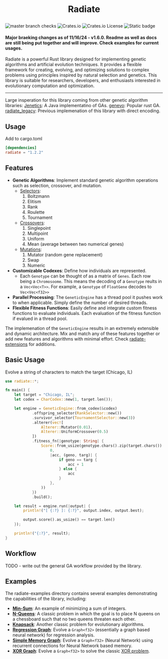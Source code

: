 # <p align="center">Radiate</p>

![master branch checks][br_ck] ![Crates.io][cl] ![Crates.io License][li] ![Static badge][eg]


[cl]: https://img.shields.io/crates/v/radiate
[br_ck]: https://img.shields.io/github/check-runs/pkalivas/radiate/master
[li]: https://img.shields.io/crates/l/radiate
[eg]: https://img.shields.io/badge/Evolution-Genetics-green



#### Major braeking changes as of 11/16/24 - v1.6.0. Readme as well as docs are still being put together and will improve. Check examples for current usages.

Radiate is a powerful Rust library designed for implementing genetic algorithms and artificial evolution techniques. It provides a flexible framework for creating, evolving, and optimizing solutions to complex problems using principles inspired by natural selection and genetics. This library is suitable for researchers, developers, and enthusiasts interested in evolutionary computation and optimization.

---

Large insperation for this library coming from other genetic algorithm libraries:
[Jenetics](https://github.com/jenetics/jenetics): A Java implementatino of GAs.
[genevo](https://github.com/innoave/genevo): Popular rust GA.
[radiate_legacy](https://github.com/pkalivas/radiate.legacy): Previous implemenation of this library with direct encoding.

## Usage
Add to cargo.toml
```toml
[dependencies]
radiate = "1.2.2"
```

## Features
* **Genetic Algorithms**: Implement standard genetic algorithm operations such as selection, crossover, and mutation.
  * [Selectors](https://en.wikipedia.org/wiki/Selection_(genetic_algorithm)#:~:text=Boltzmann%20selection,-In%20Boltzmann%20selection&text=The%20temperature%20is%20gradually%20lowered,the%20appropriate%20degree%20of%20diversity.):
      1. Boltzmann
      2. Elitism 
      3. Rank
      4. Roulette
      5. Tournament
   * [Crossovers](https://en.wikipedia.org/wiki/Crossover_(genetic_algorithm)):
      1. Singlepoint
      2. Multipoint
      3. Uniform
      4. Mean (average between two numerical genes)
    * [Mutations](https://en.wikipedia.org/wiki/Mutation_(genetic_algorithm)):
      1. Mutator (random gene replacement)
      2. Swap 
      3. Numeric
* **Customizable Codexes**: Define how individuals are represented.
  * Each ```Genotype``` can be thought of as a matrix of ```Genes```. Each row being a ```Chromosoome```. This means the decoding of a ```Genotype``` reults in a ```Vec<Vec<T>>```. For example, a ```Genotype``` of ```FloatGene``` decodes to ```Vec<Vec<f32>>```
* **Parallel Processing**: The ```GeneticEngine``` has a thread pool it pushes work to when applicable. Simply define the number of desired threads.
* **Flexible Fitness Functions**: Easily define and integrate custom fitness functions to evaluate individuals. Each evaluation of the fitness function if evalued in a thread pool.

The implemenation of the ```GeneticEngine``` results in an extremely extensible and dynamic architecture. Mix and match any of these features together or add new features and algorithms with minimal effort. Check [radiate-extensions](https://github.com/pkalivas/radiate/tree/master/radiate-extensions) for additions.

## Basic Usage
Evolve a string of characters to match the target (Chicago, IL)
```rust
use radiate::*;

fn main() {
    let target = "Chicago, IL";
    let codex = CharCodex::new(1, target.len());

    let engine = GeneticEngine::from_codex(&codex)
            .offspring_selector(RankSelector::new())
            .survivor_selector(TournamentSelector::new(3))
            .alterer(vec![
                Alterer::Mutator(0.01),
                Alterer::UniformCrossover(0.5)
            ])
            .fitness_fn(|genotype: String| {
                Score::from_usize(genotype.chars().zip(target.chars()).fold(
                    0,
                    |acc, (geno, targ)| {
                        if geno == targ {
                            acc + 1
                        } else {
                            acc
                        }
                    },
                ))
            })
            .build();

    let result = engine.run(|output| {
        println!("[ {:?} ]: {:?}", output.index, output.best);

        output.score().as_usize() == target.len()
    });

    println!("{:?}", result);
}
```
## Workflow
TODO - write out the general GA workflow provided by the library.

## Examples
The radiate-examples directory contains several examples demonstrating the capabilities of the library, including:
* **[Min-Sum](https://github.com/pkalivas/radiate/blob/master/radiate-examples/min-sum/src/main.rs)**: An example of minimizing a sum of integers.
* **[N-Queens](https://github.com/pkalivas/radiate/blob/master/radiate-examples/nqueens/src/main.rs)**: A classic problem in which the goal is to place N queens on a chessboard such that no two queens threaten each other.
* **[Knapsack](https://github.com/pkalivas/radiate/blob/master/radiate-examples/knapsack/src/main.rs)**: Another classic problem for evolutionary algorithms.
* **[Regression Graph](https://github.com/pkalivas/radiate/blob/master/radiate-examples/regression-graph/src/main.rs)**: Evolve a ```Graph<f32>``` (essentially a graph based neural network) for regression analysis.
* **[Simple Memory Graph](https://github.com/pkalivas/radiate/blob/master/radiate-examples/simple-memory-graph/src/main.rs)**: Evolve a ```Graph<f32>``` (Neural Network) using recurrent connections for Neural Network based memory.
* **[XOR Graph](https://github.com/pkalivas/radiate/blob/master/radiate-examples/xor-graph/src/main.rs)**: Evolve a ```Graph<f32>``` to solve the classic [XOR problem](https://dev.to/jbahire/demystifying-the-xor-problem-1blk).